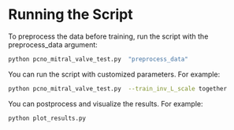 # Running the Script
To preprocess the data before training, run the script with the preprocess_data argument:
```bash
python pcno_mitral_valve_test.py  "preprocess_data"
```

You can run the script with customized parameters. For example:
```bash
python pcno_mitral_valve_test.py  --train_inv_L_scale together 
```


You can postprocess and visualize the results. For example:
```bash
python plot_results.py
```
